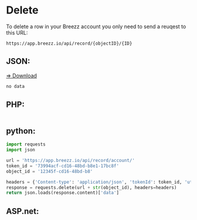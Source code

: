# Delete

To delete a row in your Breezz account you only need to send a reuqest to this URL:

```
https://app.breezz.io/api/record/{objectID}/{ID}
```

## JSON: 
<a href="">=> Download</a>

```javascript
no data
```

## PHP:

```php

```

## python:

```python
import requests
import json

url = 'https://app.breezz.io/api/record/account/'
token_id = '73994acf-cd16-48bd-b8e1-17bc8f'
object_id = '12345f-cd16-48bd-b8'

headers = {'Content-type': 'application/json', 'tokenId': token_id, 'utc_time' : str(1)}
response = requests.delete(url + str(object_id), headers=headers)
return json.loads(response.content)['data']
```

## ASP.net:

```c#

```
